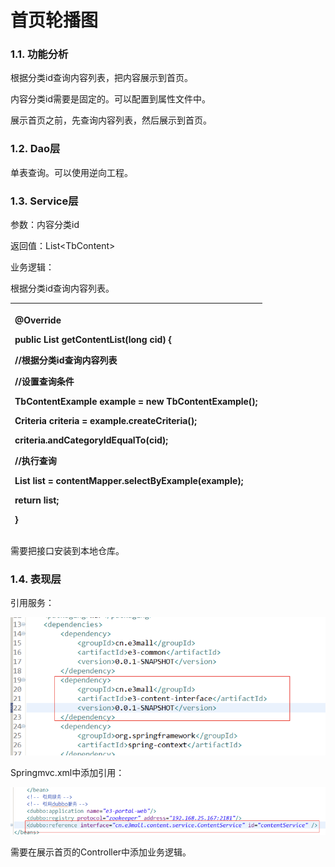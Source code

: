 # 首页轮播图

### 1.1. 功能分析

根据分类id查询内容列表，把内容展示到首页。

内容分类id需要是固定的。可以配置到属性文件中。

展示首页之前，先查询内容列表，然后展示到首页。

### 1.2. Dao层

单表查询。可以使用逆向工程。

### 1.3. Service层

参数：内容分类id

返回值：List&lt;TbContent&gt;

业务逻辑：

根据分类id查询内容列表。

<table>
  <thead>
    <tr>
      <th style="text-align:left">
        <p>@Override</p>
        <p> <b>public</b> List
          <TbContent>getContentList(<b>long</b> cid) {</p>
        <p>//根据分类id查询内容列表</p>
        <p>//设置查询条件</p>
        <p>TbContentExample example = <b>new</b> TbContentExample();</p>
        <p>Criteria criteria = example.createCriteria();</p>
        <p>criteria.andCategoryIdEqualTo(cid);</p>
        <p>//执行查询</p>
        <p>List
          <TbContent>list = contentMapper.selectByExample(example);</p>
        <p> <b>return</b> list;</p>
        <p>}</p>
      </th>
    </tr>
  </thead>
  <tbody></tbody>
</table>需要把接口安装到本地仓库。

### 1.4. 表现层

引用服务：

![](../../.gitbook/assets/image%20%28189%29.png)

Springmvc.xml中添加引用：

![](../../.gitbook/assets/image%20%2849%29.png)

需要在展示首页的Controller中添加业务逻辑。

